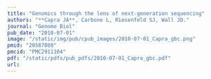 ```yaml
---
title: "Genomics through the lens of next-generation sequencing"
authors: "**Capra JA**, Carbone L, Riesenfeld SJ, Wall JD."
journal: "Genome Biol"
pub_date: "2010-07-01"
image: "/static/img/pub/cpub_images/2010-07-01_Capra_gbc.png"
pmid: "20587080"
pmcid: "PMC2911104"
pdf: "/static/pdfs/pub_pdfs/2010-07-01_Capra_gbc.pdf"
url: 
---
```

